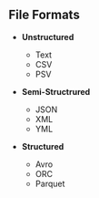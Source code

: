 ## File Formats 
- **Unstructured**
  - Text
  - CSV
  - PSV
  
- **Semi-Structrured**
  - JSON
  - XML
  - YML
  
- **Structured**
  - Avro
  - ORC
  - Parquet
